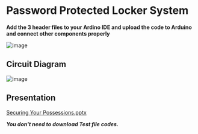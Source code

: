 # Password Protected Locker System

**Add the 3 header files to your Ardino IDE and upload the code to Arduino and connect other components properly**

![image](https://github.com/prottoy-bhattacharyya/password-locker-system-with-arduino/assets/83195575/be82b5f1-9f00-4ba6-8c5c-d8f0fdb8cafb) 



## Circuit Diagram
![image](https://github.com/prottoy-bhattacharyya/password-locker-system-with-arduino/assets/83195575/96aa2006-581d-4033-99f0-c9745f0c3195)



## Presentation
[Securing Your Possessions.pptx](https://github.com/prottoy-bhattacharyya/password-locker-system-with-arduino/files/15409087/Securing.Your.Possessions.pptx)

***You don't need to download Test file codes.***
